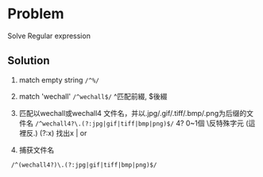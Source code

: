 # Problem
Solve Regular expression
## Solution
1. match empty string
`
  /^%/
`
2. match 'wechall'
`
  /^wechall$/
`
  ^匹配前綴, $後綴

3. 匹配以wechall或wechall4 文件名，并以.jpg/.gif/.tiff/.bmp/.png为后缀的文件名
`
  /^wechall4?\.(?:jpg|gif|tiff|bmp|png)$/
`
  4? 0~1個 \反特殊字元 (這裡反.) (?:x) 找出x  | or
  
4. 捕获文件名

 ` 
 /^(wechall4?)\.(?:jpg|gif|tiff|bmp|png)$/
 `
